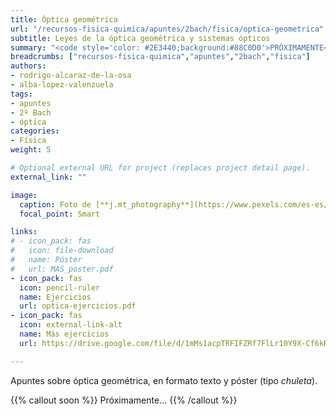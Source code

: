 ```yaml
---
title: Óptica geométrica
url: "/recursos-fisica-quimica/apuntes/2bach/fisica/optica-geometrica"
subtitle: Leyes de la óptica geométrica y sistemas ópticos
summary: "<code style='color: #2E3440;background:#88C0D0'>PRÓXIMAMENTE</code> <br> Leyes de la óptica geométrica. Sistemas ópticos. El ojo humano. Instrumentos ópticos."
breadcrumbs: ["recursos-fisica-quimica","apuntes","2bach","fisica"]
authors:
- rodrigo-alcaraz-de-la-osa
- alba-lopez-valenzuela
tags:
- apuntes
- 2º Bach
- óptica
categories:
- Física
weight: 5

# Optional external URL for project (replaces project detail page).
external_link: ""

image:
  caption: Foto de [**j.mt_photography**](https://www.pexels.com/es-es/@j-mt_photography-628996) en [Pexels](https://www.pexels.com/es-es/)
  focal_point: Smart

links:
# - icon_pack: fas
#   icon: file-download
#   name: Póster
#   url: MAS_poster.pdf
- icon_pack: fas
  icon: pencil-ruler
  name: Ejercicios
  url: optica-ejercicios.pdf
- icon_pack: fas
  icon: external-link-alt
  name: Más ejercicios
  url: https://drive.google.com/file/d/1mMs1acpTRFIFZRf7FlLr10Y9X-Cf6kRF/view

---
```


<!-- <iframe src="https://phet.colorado.edu/sims/html/bending-light/latest/bending-light_es.html" width="800" height="600" scrolling="no" allowfullscreen></iframe> -->

<!-- https://twitter.com/PhETsims/status/1512132655990525968 -->

<!-- https://animagraffs.com/human-eye/ -->

Apuntes sobre óptica geométrica, en formato texto y póster (tipo _chuleta_).

{{% callout soon %}}
Próximamente...
{{% /callout %}}
